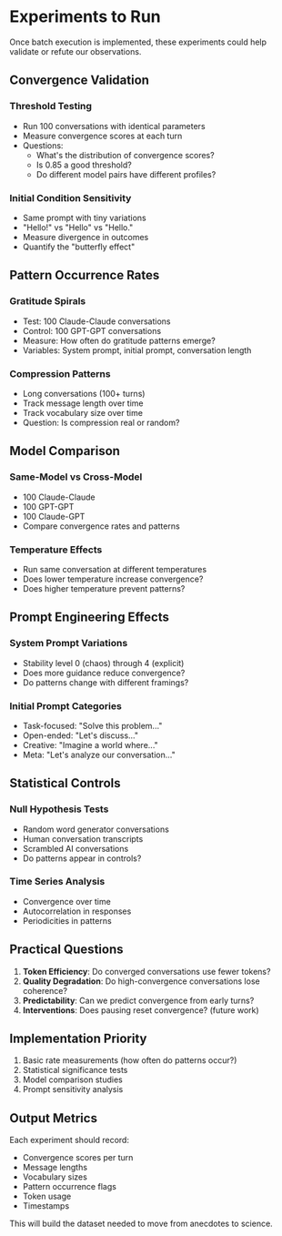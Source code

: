 # Experiments to Run

Once batch execution is implemented, these experiments could help validate or refute our observations.

## Convergence Validation

### Threshold Testing
- Run 100 conversations with identical parameters
- Measure convergence scores at each turn
- Questions:
  - What's the distribution of convergence scores?
  - Is 0.85 a good threshold?
  - Do different model pairs have different profiles?

### Initial Condition Sensitivity
- Same prompt with tiny variations
- "Hello!" vs "Hello" vs "Hello."
- Measure divergence in outcomes
- Quantify the "butterfly effect"

## Pattern Occurrence Rates

### Gratitude Spirals
- Test: 100 Claude-Claude conversations
- Control: 100 GPT-GPT conversations  
- Measure: How often do gratitude patterns emerge?
- Variables: System prompt, initial prompt, conversation length

### Compression Patterns
- Long conversations (100+ turns)
- Track message length over time
- Track vocabulary size over time
- Question: Is compression real or random?

## Model Comparison

### Same-Model vs Cross-Model
- 100 Claude-Claude
- 100 GPT-GPT
- 100 Claude-GPT
- Compare convergence rates and patterns

### Temperature Effects
- Run same conversation at different temperatures
- Does lower temperature increase convergence?
- Does higher temperature prevent patterns?

## Prompt Engineering Effects

### System Prompt Variations
- Stability level 0 (chaos) through 4 (explicit)
- Does more guidance reduce convergence?
- Do patterns change with different framings?

### Initial Prompt Categories
- Task-focused: "Solve this problem..."
- Open-ended: "Let's discuss..."
- Creative: "Imagine a world where..."
- Meta: "Let's analyze our conversation..."

## Statistical Controls

### Null Hypothesis Tests
- Random word generator conversations
- Human conversation transcripts
- Scrambled AI conversations
- Do patterns appear in controls?

### Time Series Analysis
- Convergence over time
- Autocorrelation in responses
- Periodicities in patterns

## Practical Questions

1. **Token Efficiency**: Do converged conversations use fewer tokens?
2. **Quality Degradation**: Do high-convergence conversations lose coherence?
3. **Predictability**: Can we predict convergence from early turns?
4. **Interventions**: Does pausing reset convergence? (future work)

## Implementation Priority

1. Basic rate measurements (how often do patterns occur?)
2. Statistical significance tests
3. Model comparison studies
4. Prompt sensitivity analysis

## Output Metrics

Each experiment should record:
- Convergence scores per turn
- Message lengths
- Vocabulary sizes
- Pattern occurrence flags
- Token usage
- Timestamps

This will build the dataset needed to move from anecdotes to science.